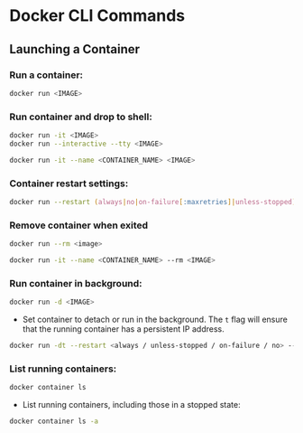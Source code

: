 # Docker CLI Commands

## Launching a Container

### Run a container:

```zsh
docker run <IMAGE>
```

### Run container and drop to shell:

```zsh
docker run -it <IMAGE>
docker run --interactive --tty <IMAGE>
```

```zsh
docker run -it --name <CONTAINER_NAME> <IMAGE>
```

### Container restart settings:

```zsh
docker run --restart (always|no|on-failure[:maxretries]|unless-stopped) <IMAGE>
```

### Remove container when exited

```zsh
docker run --rm <image>
```

```zsh
docker run -it --name <CONTAINER_NAME> --rm <IMAGE>
```

### Run container in background:

```zsh
docker run -d <IMAGE>
```

* Set container to detach or run in the background. The `t` flag will ensure that the running container has a persistent IP address.

```zsh
docker run -dt --restart <always / unless-stopped / on-failure / no> --name <CONTAINER_NAME> <IMAGE>
```

### List running containers:

```zsh
docker container ls
```

* List running containers, including those in a stopped state:

```zsh
docker container ls -a
```
